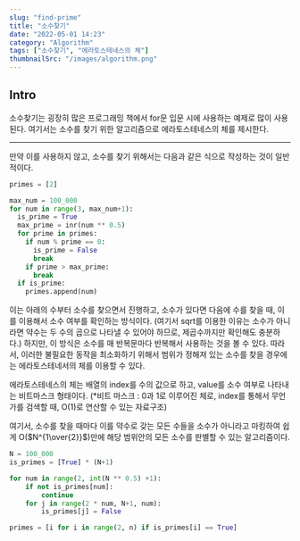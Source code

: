 ```yaml
---
slug: "find-prime"
title: "소수찾기"
date: "2022-05-01 14:23"
category: "Algorithm"
tags: ["소수찾기", "에라토스테네스의 체"]
thumbnailSrc: "/images/algorithm.png"
---
```


## Intro

소수찾기는 굉장히 많은 프로그래밍 책에서 for문 입문 시에 사용하는 예제로 많이 사용된다.
여기서는 소수를 찾기 위한 알고리즘으로 에라토스테네스의 체를 제시한다.

---

만약 이를 사용하지 않고, 소수를 찾기 위해서는 다음과 같은 식으로 작성하는 것이 일반적이다.

```python
primes = [2]

max_num = 100_000
for num in range(3, max_num+1):
  is_prime = True
  max_prime = inr(num ** 0.5)
  for prime in primes:
    if num % prime == 0:
      is_prime = False
      break
    if prime > max_prime:
      break
  if is_prime:
    primes.append(num)
```

이는 아래의 수부터 소수를 찾으면서 진행하고, 소수가 있다면 다음에 수를 찾을 때, 이를 이용해서 소수 여부를 확인하는 방식이다.
(여기서 sqrt를 이용한 이유는 소수가 아니라면 약수는 두 수의 곱으로 나타낼 수 있어야 하므로, 제곱수까지만 확인해도 충분하다.)
하지만, 이 방식은 소수를 매 반복문마다 반복해서 사용하는 것을 볼 수 있다. 따라서, 이러한 불필요한 동작을 최소화하기 위해서 범위가 정해져 있는 소수를 찾을 경우에는 에라토스테네서의 체를 이용할 수 있다.

에라토스테네스의 체는 배열의 index를 수의 값으로 하고, value를 소수 여부로 나타내는 비트마스크 형태이다. (*비트 마스크 : 0과 1로 이루어진 체로, index를 통해서 무언가를 검색할 때, O(1)로 연산할 수 있는 자료구조)

여기서, 소수를 찾을 때마다 이를 약수로 갖는 모든 수들을 소수가 아니라고 마킹하여 쉽게 O($N^{1\over{2}}$)만에 해당 범위안의 모든 소수를 판별할 수 있는 알고리즘이다.

```python
N = 100_000
is_primes = [True] * (N+1)

for num in range(2, int(N ** 0.5) +1):
    if not is_primes[num]:
        continue
    for j in range(2 * num, N+1, num):
        is_primes[j] = False

primes = [i for i in range(2, n) if is_primes[i] == True]
```
